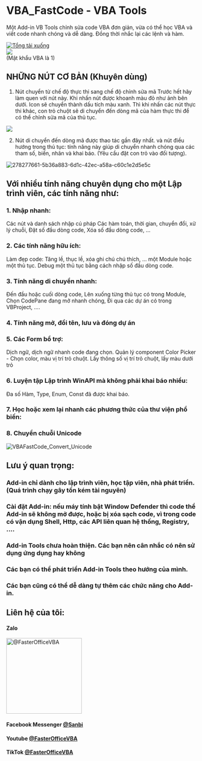# VBA_FastCode - VBA Tools
Một Add-in VB Tools chỉnh sửa code VBA đơn giản, vừa có thể học VBA và viết code nhanh chóng và dễ dàng. Đồng thời nhắc lại các lệnh và hàm.

[![Tổng tải xuống](https://img.shields.io/github/downloads/SanbiVN/VBA_FastCode/total.svg)](https://github.com/SanbiVN/VBA_FastCode/releases/tag/fastcode) \
![](https://komarev.com/ghpvc/?username=SanbiVN) \
(Mật khẩu VBA là 1)

## NHỮNG NÚT CƠ BẢN (Khuyên dùng)

1. Nút chuyển từ chế độ thực thi sang chế độ chỉnh sửa mã
Trước hết hãy làm quen với nút này. Khi nhấn nút được khoanh màu đỏ như ảnh bên dưới. Icon sẽ chuyển thành dấu tích màu xanh. Thì khi nhấn các nút thực thi khác, con trỏ chuột sẽ di chuyển đến dòng mã của hàm thực thi để có thể chỉnh sửa mã của thủ tục.

![](https://github.com/SanbiVN/VBA_FastCode/assets/58664571/1763286e-ac3e-40f5-945b-445beb2ee91c)

2. Nút di chuyển đến dòng mã được thao tác gần đây nhất. và nút điều hướng trong thủ tục: tính năng này giúp di chuyển nhanh chóng qua các tham số, biến, nhãn và khai báo. (Yêu cầu đặt con trỏ vào đối tượng).

![278277661-5b36a883-6d1c-42ec-a58a-c60c1e2d5e5c](https://github.com/SanbiVN/VBA_FastCode/assets/58664571/f27d8ed7-e75f-487b-a4bb-3b51bcf48df5)


## Với nhiều tính năng chuyên dụng cho một Lập trình viên, các tính năng như:

### 1. Nhập nhanh:
Các nút và danh sách nhập cú pháp
Các hàm toán, thời gian, chuyển đổi, xử lý chuỗi,
Đặt số đầu dòng code, Xóa số đầu dòng code, ...

### 2. Các tính năng hữu ích:
Làm đẹp code: Tăng lề, thục lề, xóa ghi chú chú thích, ... một Module hoặc một thủ tục.
Debug một thủ tục bằng cách nhập số đầu dòng code.

### 3. Tính năng di chuyển nhanh:  
Đến đầu hoặc cuối dòng code,
Lên xuống từng thủ tục có trong Module,
Chọn CodePane đang mở nhanh chóng,
Đi qua các dự án có trong VBProject, ....

### 4. Tính năng mở, đổi tên, lưu và đóng dự án

### 5. Các Form bổ trợ:
Dịch ngữ, dịch ngữ nhanh code đang chọn.
Quản lý component
Color Picker - Chọn color, màu vị trí trỏ chuột.
Lấy thông số vị trí trỏ chuột, lấy màu dưới trỏ

### 6. Luyện tập Lập trình WinAPI mà không phải khai báo nhiều: 
Đa số Hàm, Type, Enum, Const đã được khai báo.



### 7. Học hoặc xem lại nhanh các phương thức của thư viện phổ biến:

### 8. Chuyển chuỗi Unicode

![VBAFastCode_Convert_Unicode](https://github.com/SanbiVN/VBA_FastCode/assets/58664571/d281b67a-1380-493a-b937-43e33922fb13)


## Lưu ý quan trọng:
### Add-in chỉ dành cho lập trình viên, học tập viên, nhà phát triển. (Quá trình chạy gây tốn kém tài nguyên)
### Cài đặt Add-in: nếu máy tính bật Window Defender thì code thể Add-in sẽ không mở được, hoặc bị xóa sạch code, vì trong code có vận dụng Shell, Http, các API liên quan hệ thống, Registry, ....
### Add-in Tools chưa hoàn thiện. Các bạn nên cân nhắc có nên sử dụng ứng dụng hay không
### Các bạn có thể phát triển Add-in Tools theo hướng của mình.
### Các bạn cũng có thể dễ dàng tự thêm các chức năng cho Add-in.

## Liên hệ của tôi:

#### Zalo
<p align="left">
<img title="@FasterOfficeVBA" src="https://github.com/user-attachments/assets/8b02c95c-4ae3-4cd2-8d0e-e57c3d97a468" width="200">
</p>

#### Facebook Messenger [@Sanbi](https://m.me/he.sanbi)
#### Youtube [@FasterOfficeVBA](https://www.youtube.com/@FasterOfficeVBA)
#### TikTok [@FasterOfficeVBA](https://www.tiktok.com/@fasterofficevba)
